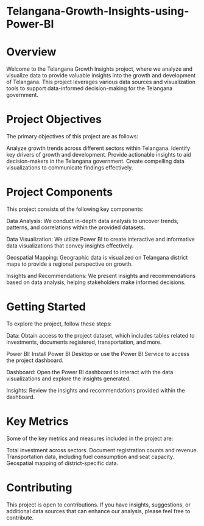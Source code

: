 # Telangana-Growth-Insights-using-Power-BI
# Overview
Welcome to the Telangana Growth Insights project, where we analyze and visualize data to provide valuable insights into the growth and development of Telangana. This project leverages various data sources and visualization tools to support data-informed decision-making for the Telangana government.

# Project Objectives
The primary objectives of this project are as follows:

Analyze growth trends across different sectors within Telangana.
Identify key drivers of growth and development.
Provide actionable insights to aid decision-makers in the Telangana government.
Create compelling data visualizations to communicate findings effectively.
# Project Components
This project consists of the following key components:

Data Analysis: We conduct in-depth data analysis to uncover trends, patterns, and correlations within the provided datasets.

Data Visualization: We utilize Power BI to create interactive and informative data visualizations that convey insights effectively.

Geospatial Mapping: Geographic data is visualized on Telangana district maps to provide a regional perspective on growth.

Insights and Recommendations: We present insights and recommendations based on data analysis, helping stakeholders make informed decisions.

# Getting Started
To explore the project, follow these steps:

Data: Obtain access to the project dataset, which includes tables related to investments, documents registered, transportation, and more.

Power BI: Install Power BI Desktop or use the Power BI Service to access the project dashboard.

Dashboard: Open the Power BI dashboard to interact with the data visualizations and explore the insights generated.

Insights: Review the insights and recommendations provided within the dashboard.

# Key Metrics
Some of the key metrics and measures included in the project are:

Total investment across sectors.
Document registration counts and revenue.
Transportation data, including fuel consumption and seat capacity.
Geospatial mapping of district-specific data.

# Contributing
This project is open to contributions. If you have insights, suggestions, or additional data sources that can enhance our analysis, please feel free to contribute.
